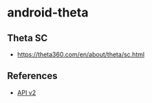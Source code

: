 # android-theta
 
## Theta SC

- https://theta360.com/en/about/theta/sc.html

## References

- [API v2](https://api.ricoh/docs/theta-web-api-v2/)
